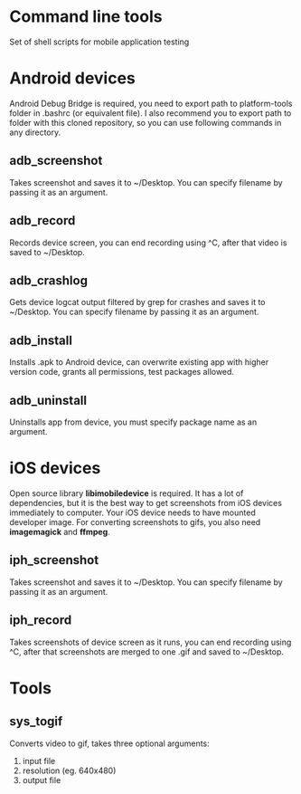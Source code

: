 # Command line tools
Set of shell scripts for mobile application testing

# Android devices
Android Debug Bridge is required, you need to export path to platform-tools folder in .bashrc (or equivalent file). 
I also recommend you to export path to folder with this cloned repository, so you can use following commands in any directory.

## adb_screenshot
Takes screenshot and saves it to ~/Desktop. You can specify filename by passing it as an argument.

## adb_record
Records device screen, you can end recording using ^C, after that video is saved to ~/Desktop.

## adb_crashlog
Gets device logcat output filtered by grep for crashes and saves it to ~/Desktop. You can specify filename by passing it as an argument.

## adb_install
Installs .apk to Android device, can overwrite existing app with higher version code, grants all permissions, test packages allowed.

## adb_uninstall
Uninstalls app from device, you must specify package name as an argument.

# iOS devices
Open source library **libimobiledevice** is required. It has a lot of dependencies, but it is the best way to get screenshots from iOS devices immediately to computer. Your iOS device needs to have mounted developer image. For converting screenshots to gifs, you also need **imagemagick** and **ffmpeg**. 

## iph_screenshot
Takes screenshot and saves it to ~/Desktop. You can specify filename by passing it as an argument.

## iph_record
Takes screenshots of device screen as it runs, you can end recording using ^C, after that screenshots are merged to one .gif and saved to ~/Desktop.

# Tools
## sys_togif
Converts video to gif, takes three optional arguments:
1. input file
2. resolution (eg. 640x480)
3. output file